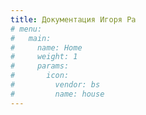 ```yaml
---
title: Документация Игоря Ра
# menu:
#   main:
#     name: Home
#     weight: 1
#     params:
#       icon:
#         vendor: bs
#         name: house
---
```

